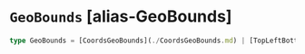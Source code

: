# `GeoBounds` [alias-GeoBounds]
```typescript
type GeoBounds = [CoordsGeoBounds](./CoordsGeoBounds.md) | [TopLeftBottomRightGeoBounds](./TopLeftBottomRightGeoBounds.md) | [TopRightBottomLeftGeoBounds](./TopRightBottomLeftGeoBounds.md) | [WktGeoBounds](./WktGeoBounds.md);
```
